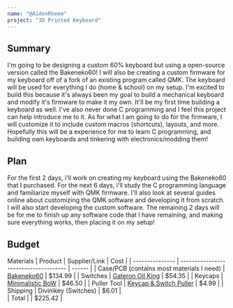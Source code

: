 ```yaml
---
name: "@AidenRheem"
project: "3D Printed Keyboard"
---
```



## Summary
I'm going to be designing a custom 60% keyboard but using a open-source version called the Bakeneko60! I will also be creating a custom firmware for my keyboard off of a fork of an existing program called QMK. The keyboard will be used for everything I do (home & school) on my setup. I'm excited to build this because it's always been my goal to build a mechanical keyboard and modify it's firmware to make it my own. It'll be my first time building a keyboard as well. I've also never done C programming and I feel this project can help introduce me to it. As for what I am going to do for the firmware, I will customize it to include custom macros (shortcuts), layouts, and more. Hopefully this will be a experience for me to learn C programming, and building own keyboards and tinkering with electronics/modding them!

## Plan
For the first 2 days, i'll work on creating my keyboard using the Bakeneko60 that I purchased. For the next 6 days, i'll study the C programming language and familiarize myself with QMK firmware. I'll also look at several guides online about customizing the QMK software and developing it from scratch. I will also start developing the custom software. The remaining 2 days will be for me to finish up any software code that I have remaining, and making sure everything works, then placing it on my setup!


## Budget
Materials
| Product         | Supplier/Link                         | Cost   |
| --------------- | ------------------------------------- | ------ |
| Case/PCB (contains most materials I need) | [Bakeneko60](https://cannonkeys.com/products/bakeneko-60?variant=40911986720879) | $134.99 |
| Switches        | [Gateron Oil King](https://divinikey.com/products/gateron-oil-king-linear-switches) | $54.35 |
| Keycaps         | [Minimalistic BoW](https://idobao.net/collections/keycap/products/idobao-minimalist-black-and-white-pbt-keycaps-kit) | $46.50 |
| Puller Tool     | [Keycap & Switch Puller](https://www.amazon.com/dp/B09L59DNH2) | $4.99 |
| Shipping        | Divinikey (Switches)                  | $6.01  |  
| Total           |                                       | $225.42 |
